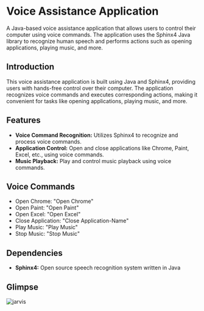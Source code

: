 # Voice Assistance Application

A Java-based voice assistance application that allows users to control their computer using voice commands. The application uses the Sphinx4 Java library to recognize human speech and performs actions such as opening applications, playing music, and more.

## Introduction

This voice assistance application is built using Java and Sphinx4, providing users with hands-free control over their computer. The application recognizes voice commands and executes corresponding actions, making it convenient for tasks like opening applications, playing music, and more.

## Features

- **Voice Command Recognition:** Utilizes Sphinx4 to recognize and process voice commands.
- **Application Control:** Open and close applications like Chrome, Paint, Excel, etc., using voice commands.
- **Music Playback:** Play and control music playback using voice commands.

## Voice Commands
- Open Chrome: "Open Chrome"
- Open Paint: "Open Paint"
- Open Excel: "Open Excel"
- Close Application: "Close Application-Name"
- Play Music: "Play Music"
- Stop Music: "Stop Music"

## Dependencies
- **Sphinx4:** Open source speech recognition system written in Java

## Glimpse
![jarvis](https://github.com/rekildo/Voice-Assistance-Application/assets/77988632/0fe864c0-1e33-45c6-8016-8e5ee7350fc3)
